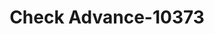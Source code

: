 ---
f_zip-code: 37760
f_state-code: TN
title: Check Advance-10373
f_phone: 865-471-0999
f_city-only: Jefferson City
f_address: 609 East Broadway Boulevard Jefferson City
f_location-unique-id: '10373'
slug: check-advance-10373
updated-on: '2024-05-30T13:46:58.046Z'
created-on: '2024-05-30T13:36:59.803Z'
published-on: '2024-05-30T13:54:32.469Z'
f_city-state: cms/city/jefferson-city-tn.md
f_company: cms/company/check-advance.md
f_state: cms/state/tennessee.md
layout: '[payday-loan].html'
tags: payday-loan
---